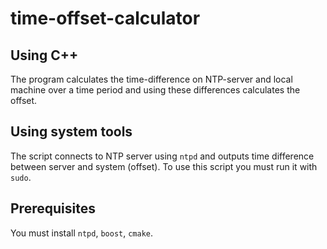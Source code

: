 # time-offset-calculator
## Using C++
The program calculates the time-difference on NTP-server and local machine over a time period and using these differences calculates the offset.

## Using system tools
The script connects to NTP server using `ntpd` and outputs time difference 
between server and system (offset). To use this script you must run it with `sudo`.

## Prerequisites
You must install `ntpd`, `boost`, `cmake`.
